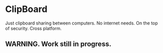 # ClipBoard
Just clipboard sharing between computers. No internet needs. On the top of security. Cross platform.

## WARNING. Work still in progress.
